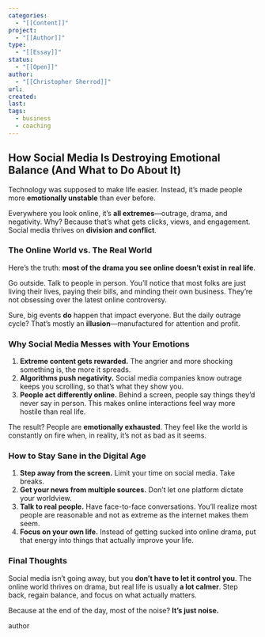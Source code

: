 ```yaml
---
categories:
  - "[[Content]]"
project:
  - "[[Author]]"
type:
  - "[[Essay]]"
status:
  - "[[Open]]"
author:
  - "[[Christopher Sherrod]]"
url: 
created:
last:
tags:
  - business
  - coaching
---
```

## **How Social Media Is Destroying Emotional Balance (And What to Do About It)**  

Technology was supposed to make life easier. Instead, it’s made people more **emotionally unstable** than ever before.  

Everywhere you look online, it’s **all extremes**—outrage, drama, and negativity. Why? Because that’s what gets clicks, views, and engagement. Social media thrives on **division and conflict**.  

### **The Online World vs. The Real World**  

Here’s the truth: **most of the drama you see online doesn’t exist in real life**.  

Go outside. Talk to people in person. You’ll notice that most folks are just living their lives, paying their bills, and minding their own business. They’re not obsessing over the latest online controversy.  

Sure, big events **do** happen that impact everyone. But the daily outrage cycle? That’s mostly an **illusion**—manufactured for attention and profit.  

### **Why Social Media Messes with Your Emotions**  

1. **Extreme content gets rewarded.** The angrier and more shocking something is, the more it spreads.  
2. **Algorithms push negativity.** Social media companies know outrage keeps you scrolling, so that’s what they show you.  
3. **People act differently online.** Behind a screen, people say things they’d never say in person. This makes online interactions feel way more hostile than real life.  

The result? People are **emotionally exhausted**. They feel like the world is constantly on fire when, in reality, it’s not as bad as it seems.  

### **How to Stay Sane in the Digital Age**  

1. **Step away from the screen.** Limit your time on social media. Take breaks.  
2. **Get your news from multiple sources.** Don’t let one platform dictate your worldview.  
3. **Talk to real people.** Have face-to-face conversations. You’ll realize most people are reasonable and not as extreme as the internet makes them seem.  
4. **Focus on your own life.** Instead of getting sucked into online drama, put that energy into things that actually improve your life.  

### **Final Thoughts**  

Social media isn’t going away, but you **don’t have to let it control you**. The online world thrives on drama, but real life is usually **a lot calmer**. Step back, regain balance, and focus on what actually matters.  

Because at the end of the day, most of the noise? **It’s just noise.**

author
